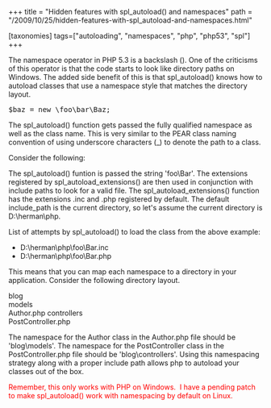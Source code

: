 +++
title = "Hidden features with spl_autoload() and namespaces"
path = "/2009/10/25/hidden-features-with-spl_autoload-and-namespaces.html"

[taxonomies]
tags=["autoloading", "namespaces", "php", "php53", "spl"]
+++

The namespace operator in PHP 5.3 is a backslash (\).  One of the criticisms of this operator is that the code starts to look like directory paths on Windows.  The added side benefit of this is that spl_autoload() knows how to autoload classes that use a namespace style that matches the directory layout.

<!-- more -->
<pre lang="php">$baz = new \foo\bar\Baz;</pre>
The spl_autoload() function gets passed the fully qualified namespace as well as the class name.  This is very similar to the PEAR class naming convention of using underscore characters (_) to denote the path to a class.

Consider the following:

The spl_autoload() funtion is passed the string 'foo\Bar'.  The extensions registered by spl_autoload_extensions() are then used in conjunction with include paths to look for a valid file.  The spl_autoload_extensions() function has the extensions .inc and .php registered by default.  The default include_path is the current directory, so let's assume the current directory is D:\herman\php.

List of attempts by spl_autoload() to load the class from the above example:
<ul>
	<li>D:\herman\php\foo\Bar.inc</li>
	<li>D:\herman\php\foo\Bar.php</li>
</ul>
This means that you can map each namespace to a directory in your application.  Consider the following directory layout.

blog\
models\
Author.php
controllers\
PostController.php

The namespace for the Author class in the Author.php file should be 'blog\models'.  The namespace for the PostController class in the PostController.php file should be 'blog\controllers'.  Using this namespacing strategy along with a proper include path allows php to autoload your classes out of the box.

<span style="color: #ff0000;">Remember, this only works with PHP on Windows.  I have a pending patch to make spl_autoload() work with namespacing by default on Linux.</span>
